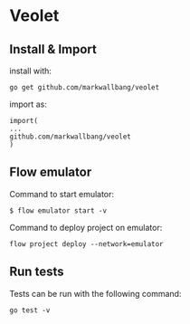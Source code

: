 # Veolet

## Install & Import

install with:
```
go get github.com/markwallbang/veolet
```


import as:

```
import(
...
github.com/markwallbang/veolet
)
```


## Flow emulator

Command to start emulator:

```
$ flow emulator start -v
```

Command to deploy project on emulator:

```
flow project deploy --network=emulator
```

## Run tests

Tests can be run with the following command:

```
go test -v
```
